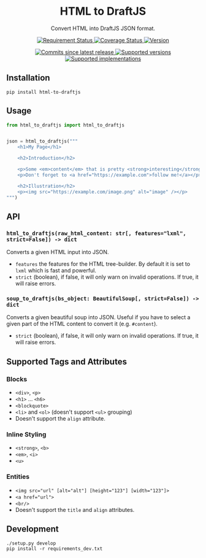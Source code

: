 <div align='center'>
  <h1>HTML to DraftJS</h1>
  <p>Convert HTML into DraftJS JSON format.</p>
  <p>
    <a href='https://travis-ci.org/NyanKiyoshi/html-to-draftjs/'>
      <img src='https://travis-ci.org/NyanKiyoshi/html-to-draftjs.svg?branch=master' alt='Requirement Status' />
    </a>
    <a href='https://codecov.io/gh/NyanKiyoshi/html-to-draftjs'>
      <img src='https://codecov.io/gh/NyanKiyoshi/html-to-draftjs/branch/master/graph/badge.svg' alt='Coverage Status' />
    </a>
    <a href='https://pypi.python.org/pypi/html-to-draftjs'>
      <img src='https://img.shields.io/pypi/v/html-to-draftjs.svg' alt='Version' />
    </a>
  </p>
  <p>
    <a href='https://github.com/NyanKiyoshi/html-to-draftjs/compare/v1.0.1...master'>
      <img src='https://img.shields.io/github/commits-since/NyanKiyoshi/html-to-draftjs/v1.0.1.svg' alt='Commits since latest release' />
    </a>
    <a href='https://pypi.python.org/pypi/html-to-draftjs'>
      <img src='https://img.shields.io/pypi/pyversions/html-to-draftjs.svg' alt='Supported versions' />
    </a>
    <a href='https://pypi.python.org/pypi/html-to-draftjs'>
      <img src='https://img.shields.io/pypi/implementation/html-to-draftjs.svg' alt='Supported implementations' />
    </a>
  </p>
</div>

## Installation
```
pip install html-to-draftjs
```

## Usage

```python
from html_to_draftjs import html_to_draftjs


json = html_to_draftjs("""
    <h1>My Page</h1>

    <h2>Introduction</h2>

    <p>Some <em>content</em> that is pretty <strong>interesting</strong></p>
    <p>Don't forget to <a href="https://example.com">follow me!</a></p>

    <h2>Illustration</h2>
    <p><img src="https://example.com/image.png" alt="image" /></p>
""")
```

## API
### `html_to_draftjs(raw_html_content: str[, features="lxml", strict=False]) -> dict`
Converts a given HTML input into JSON.

- `features` the features for the HTML tree-builder. By default it is set to `lxml` which is fast and powerful.
- `strict` (boolean), if false, it will only warn on invalid operations. If true, it will raise errors.

### `soup_to_draftjs(bs_object: BeautifulSoup[, strict=False]) -> dict`
Converts a given beautiful soup into JSON. Useful if you have to select a given part of the HTML content to convert it (e.g. `#content`).

- `strict` (boolean), if false, it will only warn on invalid operations. If true, it will raise errors.

## Supported Tags and Attributes

### Blocks
- `<div>`, `<p>`
- `<h1>` ... `<h6>`
- `<blockquote>`
- `<li>` and `<ol>` (doesn't support `<ul>` grouping)
- Doesn't support the `align` attribute.

### Inline Styling
- `<strong>`, `<b>`
- `<em>`, `<i>`
- `<u>`

### Entities
- `<img src="url" [alt="alt"] [height="123"] [width="123"]>`
- `<a href="url">`
- `<br/>`
- Doesn't support the `title` and `align` attributes.

## Development
```
./setup.py develop
pip install -r requirements_dev.txt
```
